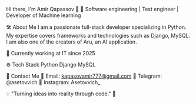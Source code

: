Hi there, I'm Amir Qapassov 👋
🔹 Software engineering | Test engineer | Developer of Machine learning

🛠️ About Me
I am a passionate full-stack developer specializing in Python. My expertise covers frameworks and technologies such as Django, MySQL. I am also one of the creators of Aru, an AI application.

🚀 Currently working at IT since 2025


⚙️ Tech Stack
Python Django MySQL

📡 Contact Me
📩 Email: kapasovamir777@gmail.com
📱 Telegram: @asetovvich
📸 Instagram: Asetovvich_

💡 "Turning ideas into reality through code." 🚀
